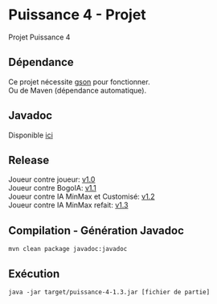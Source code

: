 # Puissance 4 - Projet

Projet Puissance 4

## Dépendance

Ce projet nécessite [gson](https://github.com/google/gson) pour fonctionner.<br>
Ou de Maven (dépendance automatique).

## Javadoc

Disponible [ici](https://upec.frederic94500.net/puissance-4/)

## Release

Joueur contre joueur: [v1.0](https://s3.frederic94500.net/2020/12/puissance-4-1.0.jar)<br>
Joueur contre BogoIA: [v1.1](https://s3.frederic94500.net/2020/12/puissance-4-1.1.jar)<br>
Joueur contre IA MinMax et Customisé: [v1.2](https://s3.frederic94500.net/2021/01/puissance-4-1.2.jar)<br>
Joueur contre IA MinMax refait: [v1.3](https://s3.frederic94500.net/2021/01/puissance-4-1.3.jar)

## Compilation - Génération Javadoc

`mvn clean package javadoc:javadoc`

## Exécution

`java -jar target/puissance-4-1.3.jar [fichier de partie]`